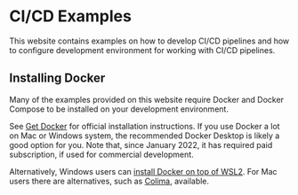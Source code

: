 # CI/CD Examples

This website contains examples on how to develop CI/CD pipelines and how to configure development environment for working with CI/CD pipelines.

## Installing Docker

Many of the examples provided on this website require Docker and Docker Compose to be installed on your development environment.

See [Get Docker](https://docs.docker.com/get-docker/) for official installation instructions. If you use Docker a lot on Mac or Windows system, the recommended Docker Desktop is likely a good option for you. Note that, since January 2022, it has required paid subscription, if used for commercial development.

Alternatively, Windows users can [install Docker on top of WSL2](./docker/docker-on-wsl/). For Mac users there are alternatives, such as [Colima](https://github.com/abiosoft/colima), available.
